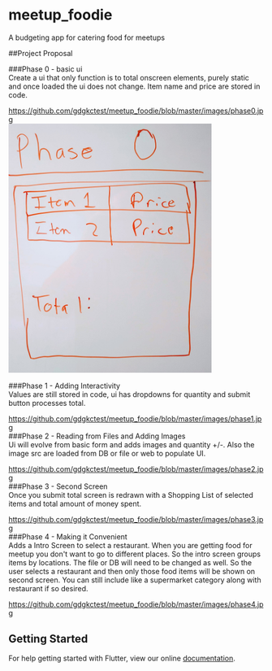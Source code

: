 # meetup_foodie

A budgeting app for catering food for meetups

##Project Proposal

###Phase 0 - basic ui  
Create a ui that only function is to total onscreen elements, purely static  
and once loaded the ui does not change. Item name and price are stored in  
code.   

https://github.com/gdgkctest/meetup_foodie/blob/master/images/phase0.jpg  
<img src="https://github.com/gdgkctest/meetup_foodie/blob/master/images/phase0.jpg" width="400">

###Phase 1 - Adding Interactivity   
Values are still stored in code, ui has dropdowns for quantity and submit  
button processes total.  

https://github.com/gdgkctest/meetup_foodie/blob/master/images/phase1.jpg  
###Phase 2 - Reading from Files and Adding Images  
Ui will evolve from basic form and adds images and quantity +/-. Also the image
src are loaded from DB or file or web to populate UI. 
 
https://github.com/gdgkctest/meetup_foodie/blob/master/images/phase2.jpg  
###Phase 3 -  Second Screen  
Once you submit total screen is redrawn with a Shopping List of selected  
items and total amount of money spent.  

https://github.com/gdgkctest/meetup_foodie/blob/master/images/phase3.jpg  
###Phase 4 - Making it Convenient  
Adds a Intro Screen to select a restaurant. When you are getting food for  
meetup you don't want to go to different places. So the intro screen groups  
items by locations. The file or DB will need to be changed as well. So the  
user selects a restaurant and then only those food items will be shown on  
second screen. You can still include like a supermarket category along with  
restaurant if so desired.  

https://github.com/gdgkctest/meetup_foodie/blob/master/images/phase4.jpg  



## Getting Started

For help getting started with Flutter, view our online
[documentation](https://flutter.io/).
